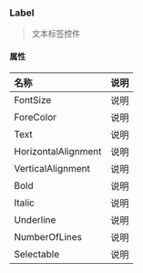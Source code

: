 ### Label
> 文本标签控件


#### 属性
| 名称 | 说明 |
|:---|:---|
| FontSize | 说明 |
| ForeColor | 说明 |
| Text | 说明 |
| HorizontalAlignment | 说明 |
| VerticalAlignment | 说明 |
| Bold | 说明 |
| Italic | 说明 |
| Underline | 说明 |
| NumberOfLines | 说明 |
| Selectable | 说明 |